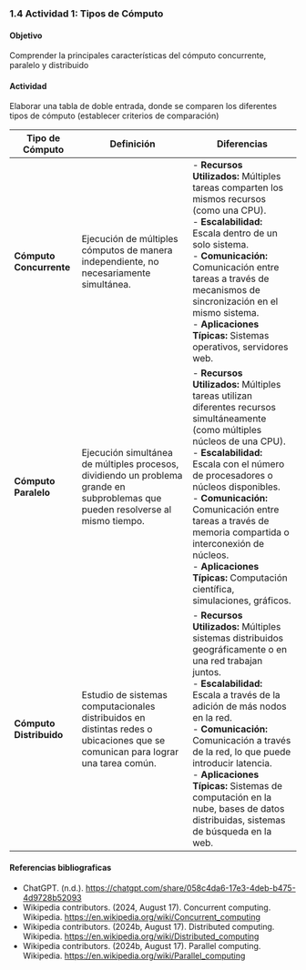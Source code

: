 ### 1.4 Actividad 1: Tipos de Cómputo
#### Objetivo
Comprender la principales características del cómputo concurrente, paralelo y distribuido

#### Actividad
Elaborar una tabla de doble entrada, donde se comparen los diferentes tipos de cómputo (establecer criterios de comparación)

| **Tipo de Cómputo**     | **Definición**                                                                                                                   | **Diferencias**                                                                                                                                                                                                                                                                                                                                                                                                        |
| ----------------------- | -------------------------------------------------------------------------------------------------------------------------------- | ---------------------------------------------------------------------------------------------------------------------------------------------------------------------------------------------------------------------------------------------------------------------------------------------------------------------------------------------------------------------------------------------------------------------- |
| **Cómputo Concurrente** | Ejecución de múltiples cómputos de manera independiente, no necesariamente simultánea.                                           | - **Recursos Utilizados:** Múltiples tareas comparten los mismos recursos (como una CPU). <br> - **Escalabilidad:** Escala dentro de un solo sistema. <br> - **Comunicación:** Comunicación entre tareas a través de mecanismos de sincronización en el mismo sistema. <br> - **Aplicaciones Típicas:** Sistemas operativos, servidores web.                                                                           |
| **Cómputo Paralelo**    | Ejecución simultánea de múltiples procesos, dividiendo un problema grande en subproblemas que pueden resolverse al mismo tiempo. | - **Recursos Utilizados:** Múltiples tareas utilizan diferentes recursos simultáneamente (como múltiples núcleos de una CPU). <br> - **Escalabilidad:** Escala con el número de procesadores o núcleos disponibles. <br> - **Comunicación:** Comunicación entre tareas a través de memoria compartida o interconexión de núcleos. <br> - **Aplicaciones Típicas:** Computación científica, simulaciones, gráficos.     |
| **Cómputo Distribuido** | Estudio de sistemas computacionales distribuidos en distintas redes o ubicaciones que se comunican para lograr una tarea común.  | - **Recursos Utilizados:** Múltiples sistemas distribuidos geográficamente o en una red trabajan juntos. <br> - **Escalabilidad:** Escala a través de la adición de más nodos en la red. <br> - **Comunicación:** Comunicación a través de la red, lo que puede introducir latencia. <br> - **Aplicaciones Típicas:** Sistemas de computación en la nube, bases de datos distribuidas, sistemas de búsqueda en la web. |

#### Referencias bibliograficas
* ChatGPT. (n.d.). https://chatgpt.com/share/058c4da6-17e3-4deb-b475-4d9728b52093
* Wikipedia contributors. (2024, August 17). Concurrent computing. Wikipedia. https://en.wikipedia.org/wiki/Concurrent_computing
* Wikipedia contributors. (2024b, August 17). Distributed computing. Wikipedia. https://en.wikipedia.org/wiki/Distributed_computing
* Wikipedia contributors. (2024b, August 17). Parallel computing. Wikipedia. https://en.wikipedia.org/wiki/Parallel_computing